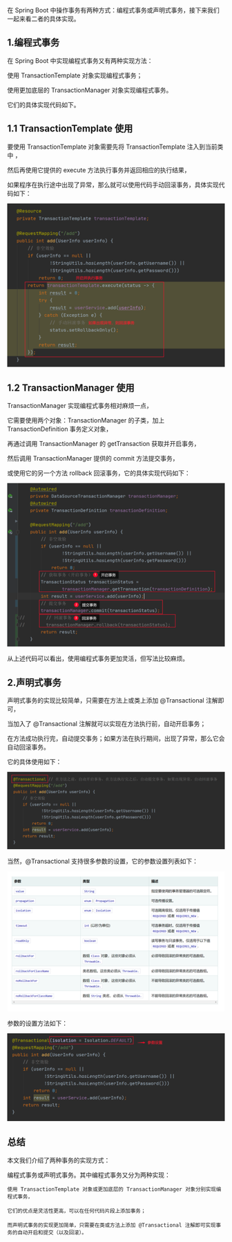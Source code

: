 在 Spring Boot 中操作事务有两种方式：编程式事务或声明式事务，接下来我们一起来看二者的具体实现。

1.编程式事务
---
在 Spring Boot 中实现编程式事务又有两种实现方法：

使用 TransactionTemplate 对象实现编程式事务；

使用更加底层的 TransactionManager 对象实现编程式事务。

它们的具体实现代码如下。

1.1 TransactionTemplate 使用
---
要使用 TransactionTemplate  对象需要先将 TransactionTemplate 注入到当前类中 ，

然后再使用它提供的 execute 方法执行事务并返回相应的执行结果，

如果程序在执行途中出现了异常，那么就可以使用代码手动回滚事务，具体实现代码如下：

![img_4.png](img_4.png)

1.2 TransactionManager 使用
---
TransactionManager 实现编程式事务相对麻烦一点，

它需要使用两个对象：TransactionManager 的子类，加上 TransactionDefinition 事务定义对象，

再通过调用 TransactionManager 的 getTransaction 获取并开启事务，

然后调用 TransactionManager 提供的 commit 方法提交事务，

或使用它的另一个方法 rollback 回滚事务，它的具体实现代码如下：

![img_5.png](img_5.png)

从上述代码可以看出，使用编程式事务更加灵活，但写法比较麻烦。

2.声明式事务
---
声明式事务的实现比较简单，只需要在方法上或类上添加 @Transactional 注解即可，

当加入了 @Transactional 注解就可以实现在方法执行前，自动开启事务；

在方法成功执行完，自动提交事务；如果方法在执行期间，出现了异常，那么它会自动回滚事务。

它的具体使用如下：

![img_6.png](img_6.png)

当然，@Transactional 支持很多参数的设置，它的参数设置列表如下：

![img_7.png](img_7.png)

参数的设置方法如下：

![img_8.png](img_8.png)

总结
---
本文我们介绍了两种事务的实现方式：

编程式事务或声明式事务。其中编程式事务又分为两种实现：

    使用 TransactionTemplate 对象或更加底层的 TransactionManager 对象分别实现编程式事务，

    它们的优点是灵活性更高，可以在任何代码片段上添加事务；

    而声明式事务的实现更加简单，只需要在类或方法上添加 @Transactional 注解即可实现事务的自动开启和提交（以及回滚）。